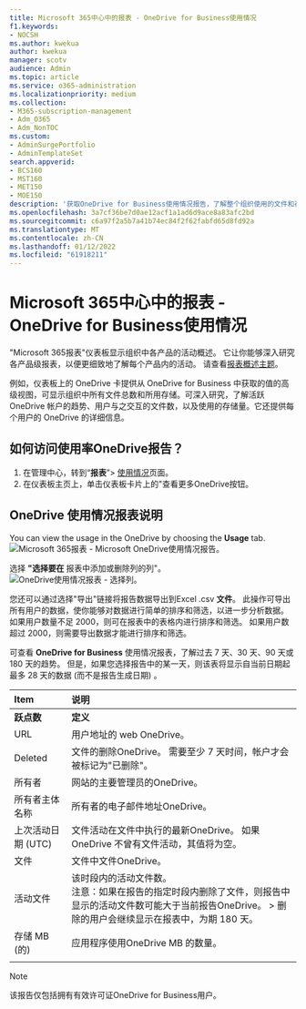 ```yaml
---
title: Microsoft 365中心中的报表 - OneDrive for Business使用情况
f1.keywords:
- NOCSH
ms.author: kwekua
author: kwekua
manager: scotv
audience: Admin
ms.topic: article
ms.service: o365-administration
ms.localizationpriority: medium
ms.collection:
- M365-subscription-management
- Adm_O365
- Adm_NonTOC
ms.custom:
- AdminSurgePortfolio
- AdminTemplateSet
search.appverid:
- BCS160
- MST160
- MET150
- MOE150
description: '获取OneDrive for Business使用情况报告，了解整个组织使用的文件和存储的总数。 '
ms.openlocfilehash: 3a7cf36be7d0ae12acf1a1ad6d9ace8a83afc2bd
ms.sourcegitcommit: c6a97f2a5b7a41b74ec84f2f62fabfd65d8fd92a
ms.translationtype: MT
ms.contentlocale: zh-CN
ms.lasthandoff: 01/12/2022
ms.locfileid: "61918211"
---
```

# <a name="microsoft-365-reports-in-the-admin-center---onedrive-for-business-usage"></a>Microsoft 365中心中的报表 - OneDrive for Business使用情况

"Microsoft 365报表"仪表板显示组织中各产品的活动概述。 它让你能够深入研究各产品级报表，以便更细致地了解每个产品内的活动。 请查看[报表概述主题](activity-reports.md)。
  
例如，仪表板上的 OneDrive 卡提供从 OneDrive for Business 中获取的值的高级视图，可显示组织中所有文件总数和所用存储。可深入研究，了解活跃 OneDrive 帐户的趋势、用户与之交互的文件数，以及使用的存储量。它还提供每个用户的 OneDrive 的详细信息。

## <a name="how-do-i-get-to-the-onedrive-usage-report"></a>如何访问使用率OneDrive报告？

1. 在管理中心，转到“**报表**”\> <a href="https://go.microsoft.com/fwlink/p/?linkid=2074756" target="_blank">使用情况</a>页面。 
2. 在仪表板主页上，单击仪表板卡片上的"查看更多OneDrive按钮。
  
## <a name="interpret-the-onedrive-usage-report"></a>OneDrive 使用情况报表说明

You can view the usage in the OneDrive by choosing the **Usage** tab.<br/>![Microsoft 365报表 - Microsoft OneDrive使用情况报告。](../../media/3cdaf2fb-1817-479b-a0e1-2afa228690cf.png)

选择 **"选择要在** 报表中添加或删除列的列"。  <br/> ![OneDrive使用情况报表 - 选择列。](../../media/9ee80f25-cfe3-411d-8e31-08f1507d18c1.png)

您还可以通过选择"导出"链接将报告数据导出到Excel .csv **文件**。 此操作可导出所有用户的数据，使你能够对数据进行简单的排序和筛选，以进一步分析数据。 如果用户数量不足 2000，则可在报表中的表格内进行排序和筛选。 如果用户数超过 2000，则需要导出数据才能进行排序和筛选。 

可查看 **OneDrive for Business** 使用情况报表，了解过去 7 天、30 天、90 天或 180 天的趋势。 但是，如果您选择报告中的某一天，则该表将显示自当前日期起最多 28 天的数据 (而不是报告生成日期) 。
  
|Item|说明|
|:-----|:-----|
|**跃点数**|**定义**|
|URL  <br/> |用户地址的 web OneDrive。 <br/> |
|Deleted  <br/> |文件的删除OneDrive。 需要至少 7 天时间，帐户才会被标记为"已删除"。  <br/> |
|所有者  <br/> |网站的主要管理员的OneDrive。   <br/> |
|所有者主体名称  <br/> |所有者的电子邮件地址OneDrive。 <br/> |
|上次活动日期 (UTC)   <br/> | 文件活动在文件中执行的最新OneDrive。 如果 OneDrive 不曾有文件活动，其值将为空。  <br/> |
|文件  <br/> |文件中文件OneDrive。 <br/>|
|活动文件  <br/> | 该时段内的活动文件数。<br/> 注意：如果在报告的指定时段内删除了文件，则报告中显示的活动文件数可能大于当前报告OneDrive。 >  删除的用户会继续显示在报表中，为期 180 天。  <br/> |
|存储 MB (的)   <br/> |应用程序使用OneDrive MB 的数量。 |
|||
   
> [!NOTE]
> 该报告仅包括拥有有效许可证OneDrive for Business用户。

